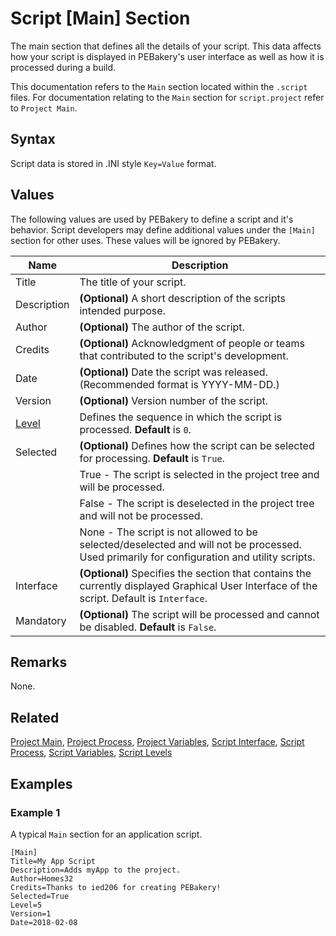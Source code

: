 # Script [Main] Section

The main section that defines all the details of your script. This data affects how your script is displayed in PEBakery's user interface as well as how it is processed during a build.

This documentation refers to the `Main` section located within the `.script` files. For documentation relating to the `Main` section for `script.project` refer to `Project Main`.

## Syntax

Script data is stored in .INI style `Key=Value` format.

## Values

The following values are used by PEBakery to define a script and it's behavior. Script developers may define additional values under the `[Main]` section for other uses. These values will be ignored by PEBakery.

| Name | Description |
| --- | --- |
| Title | The title of your script. |
| Description | **(Optional)** A short description of the scripts intended purpose. |
| Author | **(Optional)** The author of the script. |
| Credits | **(Optional)** Acknowledgment of people or teams that contributed to the script's development. |
| Date | **(Optional)** Date the script was released. (Recommended format is YYYY-MM-DD.) |
| Version | **(Optional)** Version number of the script. |
| [Level](./ScriptLevels.md) | Defines the sequence in which the script is processed. **Default** is `0`.|
| Selected | **(Optional)** Defines how the script can be selected for processing. **Default** is `True`. |
|| True - The script is selected in the project tree and will be processed. |
|| False - The script is deselected in the project tree and will not be processed. |
|| None - The script is not allowed to be selected/deselected and will not be processed. Used primarily for configuration and utility scripts. |
| Interface | **(Optional)** Specifies the section that contains the currently displayed Graphical User Interface of the script. Default is `Interface`. |
| Mandatory | **(Optional)** The script will be processed and cannot be disabled. **Default** is `False`.|

## Remarks

None.

## Related

[Project Main](./ProjectMain.md), [Project Process](./ProjectProcess.md), [Project Variables](./ProjectVariables.md), [Script Interface](./ScriptInterface.md), [Script Process](./ScriptProcess), [Script Variables](./ScriptVariables.md), [Script Levels](./ScriptLevels.md)

## Examples

### Example 1

A typical `Main` section for an application script.

```pebakery
[Main]
Title=My App Script
Description=Adds myApp to the project.
Author=Homes32
Credits=Thanks to ied206 for creating PEBakery!
Selected=True
Level=5
Version=1
Date=2018-02-08
```